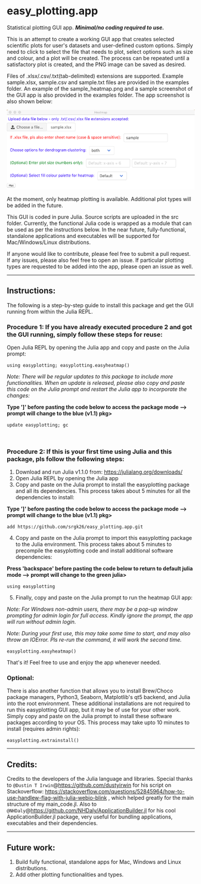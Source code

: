# easy_plotting.app
Statistical plotting GUI app. ***Minimal/no coding required to use.*** 

This is an attempt to create a working GUI app that creates selected scientific plots for user's datasets and user-defined custom options. Simply need to click to select the file that needs to plot, select options such as size and colour, and a plot will be created. The process can be repeated until a satisfactory plot is created, and the PNG image can be saved as desired.

Files of .xlsx/.csv/.txt(tab-delimited) extensions are supported. Example sample.xlsx, sample.csv and sample.txt files are provided in the examples folder. An example of the sample_heatmap.png and a sample screenshot of the GUI app is also provided in the examples folder. The app screenshot is also shown below:

![Alt text](/examples/App_Screenshot.png?raw=true "Heatmap Plotting")

At the moment, only heatmap plotting is available. Additional plot types will be added in the future.

This GUI is coded in pure Julia. Source scripts are uploaded in the src folder. Currently, the functional Julia code is wrapped as a module that can be used as per the instructions below. In the near future, fully-functional, standalone applications and executables will be supported for Mac/Windows/Linux distributions.

If anyone would like to contribute, please feel free to submit a pull request. If any issues, please also feel free to open an issue. If particular plotting types are requested to be added into the app, please open an issue as well.

***

## Instructions:

The following is a step-by-step guide to install this package and get the GUI running from within the Julia REPL.

### Procedure 1: If you have already executed procedure 2 and got the GUI running, simply follow these steps for reuse:
  Open Julia REPL by opening the Julia app and copy and paste on the Julia prompt:
  ```
  using easyplotting; easyplotting.easyheatmap()
  ```
  
  *Note: There will be regular updates to this package to include more functionalities. When an update is released, please also copy and paste this code on the Julia prompt and restart the Julia app to incorporate the changes:*
  
  **Type ']' before pasting the code below to access the package mode --> prompt will change to the blue (v1.1) pkg>**
  ```
  update easyplotting; gc
  ```
 <br/>
 
 ### Procedure 2: If this is your first time using Julia and this package, pls follow the following steps:
  1. Download and run Julia v1.1.0 from: https://julialang.org/downloads/
  2. Open Julia REPL by opening the Julia app
  3. Copy and paste on the Julia prompt to install the easyplotting package and all its dependencies. This process takes about 5 minutes for all the dependencies to install:
 
  **Type ']' before pasting the code below to access the package mode --> prompt will change to the blue (v1.1) pkg>**
  ```
  add https://github.com/srgk26/easy_plotting.app.git
  ```
  4. Copy and paste on the Julia prompt to import this easyplotting package to the Julia environment. This process takes about 5 minutes to precompile the easyplotting code and install additional software dependencies:
  
  **Press 'backspace' before pasting the code below to return to default julia mode --> prompt will change to the green julia>**
  ```
  using easyplotting
  ```
  5. Finally, copy and paste on the Julia prompt to run the heatmap GUI app:
  
  *Note: For Windows non-admin users, there may be a pop-up window prompting for admin login for full access. Kindly ignore the prompt, the app will run without admin login.*
  
  *Note: During your first use, this may take some time to start, and may also throw an IOError. Pls re-run the command, it will work the second time.*
  ```
  easyplotting.easyheatmap()
  ```
 
That's it! Feel free to use and enjoy the app whenever needed.

### Optional:

There is also another function that allows you to install Brew/Choco package managers, Python3, Seaborn, Matplotlib's qt5 backend, and Julia into the root environment. These additional installations are not required to run this easyplotting GUI app, but it may be of use for your other work. Simply copy and paste on the Julia prompt to install these software packages according to your OS. This process may take upto 10 minutes to install (requires admin rights):
```
easyplotting.extrainstall()
```

***

## Credits:

Credits to the developers of the Julia language and libraries. Special thanks to `@Dustin T Irwin`@https://github.com/dustyirwin for his script on Stackoverflow: https://stackoverflow.com/questions/52845964/how-to-use-handlew-flag-with-julia-webio-blink , which helped greatly for the main structure of my main_code.jl. Also to `@NHDaly`@https://github.com/NHDaly/ApplicationBuilder.jl for his cool ApplicationBuilder.jl package, very useful for bundling applications, executables and their dependencies.

***

## Future work:
  1. Build fully functional, standalone apps for Mac, Windows and Linux distributions.
  2. Add other plotting functionalities and types.
